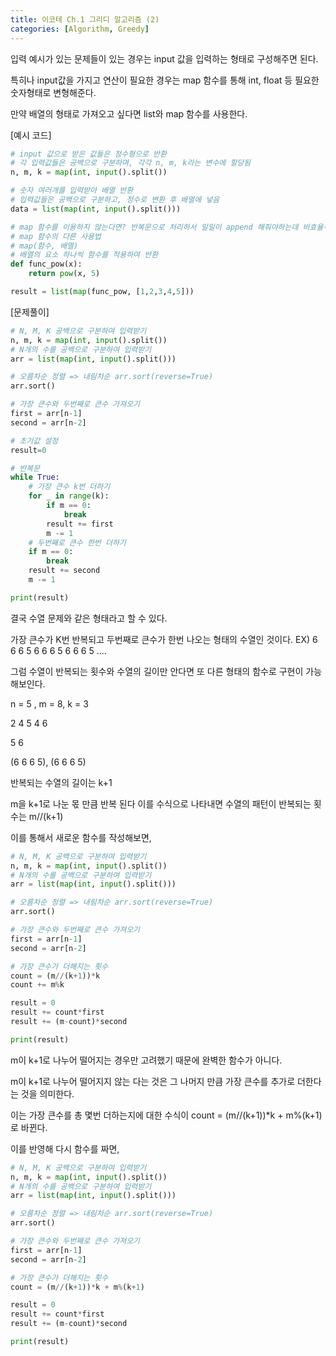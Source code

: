 ```yaml
---
title: 이코테 Ch.1 그리디 알고리즘 (2)
categories: [Algorithm, Greedy]
---
```


입력 예시가 있는 문제들이 있는 경우는 input 값을 입력하는 형태로 구성해주면 된다.

특히나 input값을 가지고 연산이 필요한 경우는 map 함수를 통해 int, float 등 필요한 숫자형태로 변형해준다.

만약 배열의 형태로 가져오고 싶다면 list와 map 함수를 사용한다.

[예시 코드]
```python
# input 값으로 받은 값들은 정수형으로 반환
# 각 입력값들은 공백으로 구분하며, 각각 n, m, k라는 변수에 할당됨
n, m, k = map(int, input().split())

# 숫자 여러개를 입력받아 배열 반환
# 입력값들은 공백으로 구분하고, 정수로 변환 후 배열에 넣음
data = list(map(int, input().split()))

# map 함수를 이용하지 않는다면? 반복문으로 처리하서 일일이 append 해줘야하는데 비효율적임
# map 함수의 다른 사용법
# map(함수, 배열)
# 배열의 요소 하나씩 함수를 적용하여 반환
def func_pow(x):
    return pow(x, 5)

result = list(map(func_pow, [1,2,3,4,5]))
```

[문제풀이]
```python
# N, M, K 공백으로 구분하여 입력받기
n, m, k = map(int, input().split())
# N개의 수를 공백으로 구분하여 입력받기
arr = list(map(int, input().split()))

# 오름차순 정렬 => 내림차순 arr.sort(reverse=True)
arr.sort()

# 가장 큰수와 두번째로 큰수 가져오기
first = arr[n-1]
second = arr[n-2]

# 초기값 설정
result=0

# 반복문
while True:
    # 가장 큰수 k번 더하기
    for _ in range(k):
        if m == 0:
            break
        result += first
        m -= 1
    # 두번째로 큰수 한번 더하기
    if m == 0:
        break
    result += second
    m -= 1

print(result)
```

결국 수열 문제와 같은 형태라고 할 수 있다.

가장 큰수가 K번 반복되고 두번째로 큰수가 한번 나오는 형태의 수열인 것이다. EX) 6 6 6 5 6 6 6 5 6 6 6 5 ....

그럼 수열이 반복되는 횟수와 수열의 길이만 안다면 또 다른 형태의 함수로 구현이 가능해보인다.

n = 5 , m = 8, k = 3

2 4 5 4 6

5 6

(6 6 6 5), (6 6 6 5)

반복되는 수열의 길이는 k+1

m을 k+1로 나눈 몫 만큼 반복 된다 이를 수식으로 나타내면 수열의 패턴이 반복되는 횟수는 m//(k+1)

이를 통해서 새로운 함수를 작성해보면,

```python
# N, M, K 공백으로 구분하여 입력받기
n, m, k = map(int, input().split())
# N개의 수를 공백으로 구분하여 입력받기
arr = list(map(int, input().split()))

# 오름차순 정렬 => 내림차순 arr.sort(reverse=True)
arr.sort()

# 가장 큰수와 두번째로 큰수 가져오기
first = arr[n-1]
second = arr[n-2]

# 가장 큰수가 더해지는 횟수
count = (m//(k+1))*k
count += m%k

result = 0
result += count*first
result += (m-count)*second

print(result)
```

m이 k+1로 나누어 떨어지는 경우만 고려했기 때문에 완벽한 함수가 아니다.

m이 k+1로 나누어 떨어지지 않는 다는 것은 그 나머지 만큼 가장 큰수를 추가로 더한다는 것을 의미한다.

이는 가장 큰수를 총 몇번 더하는지에 대한 수식이 count = (m//(k+1))*k + m%(k+1)로 바뀐다.

이를 반영해 다시 함수를 짜면,

```python
# N, M, K 공백으로 구분하여 입력받기
n, m, k = map(int, input().split())
# N개의 수를 공백으로 구분하여 입력받기
arr = list(map(int, input().split()))

# 오름차순 정렬 => 내림차순 arr.sort(reverse=True)
arr.sort()

# 가장 큰수와 두번째로 큰수 가져오기
first = arr[n-1]
second = arr[n-2]

# 가장 큰수가 더해지는 횟수
count = (m//(k+1))*k + m%(k+1)

result = 0
result += count*first
result += (m-count)*second

print(result)
```
